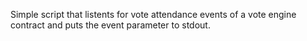 Simple script that listents for vote attendance events of a vote engine contract and puts the event
parameter to stdout.
